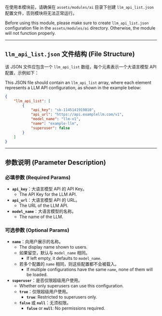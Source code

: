 在使用本模块前，请确保在 `assets/modules/ai` 目录下创建 `llm_api_list.json` 配置文件，否则模块将无法正常运行。

Before using this module, please make sure to create `llm_api_list.json` configuration file in the `assets/modules/ai` directory. Otherwise, the module will not function properly.

---

## `llm_api_list.json` 文件结构 (File Structure)

该 JSON 文件应包含一个 `llm_api_list` 数组，每个元素表示一个大语言模型 API 配置，示例如下：

This JSON file should contain an `llm_api_list` array, where each element represents a LLM API configuration, as shown in the example below:

```json
{
    "llm_api_list": [
        {
            "api_key": "sk-1145141919810",
            "api_url": "https://api.examplellm.com/v1",
            "model_name": "llm-v1",
            "name": "example-llm",
            "superuser": false
        }
    ]
}
```

---

## 参数说明 (Parameter Description)

### 必填参数 (Required Params)
- **`api_key`**：大语言模型 API 的 API Key。
  - The API Key for the LLM API.
- **`api_url`**：大语言模型 API 的 URL。
  - The URL of the LLM API.
- **`model_name`**：大语言模型的名称。
  - The name of the LLM.

### 可选参数 (Optional Params)
- **`name`**：向用户展示的名称。
  - The display name shown to users.
  - 如果留空，默认与 `model_name` 相同。
    - If left empty, it defaults to `model_name`.
  - 若多个配置的 `name` 相同，则这些配置都不会被载入。
    - If multiple configurations have the same `name`, none of them will be loaded.
- **`superuser`**：是否仅限超级用户使用。
  - Whether only superusers can use this configuration.
  - **`true`**：仅限超级用户使用。
    - **`true`**: Restricted to superusers only.
  - **`false`** 或 **`null`**：无须权限。
    - **`false`** or **`null`**: No permissions required.
